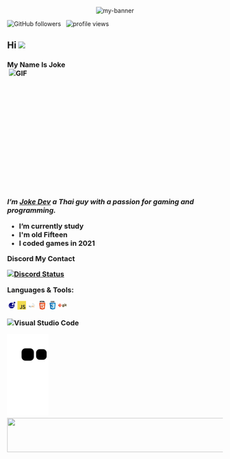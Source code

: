 <p align="center">
  <img src="https://cdn.discordapp.com/attachments/952855787628269588/1032608729448857630/standard.gif"  width="1000" alt="my-banner"/>
</p>

![GitHub followers](https://img.shields.io/github/followers/amajaying?label=Follow&style=social) &nbsp;
<img alt = "profile views" src="https://komarev.com/ghpvc/?username=amajaying&color=brightgreen">


<h2>Hi <img height="20" src="https://media.giphy.com/media/hvRJCLFzcasrR4ia7z/giphy.gif"></h2>
<h3>My Name Is Joke</3>
<img align="right" alt="GIF" src="https://cdn.discordapp.com/attachments/952855787628269588/970338584907358289/75c2f842863ae2df6b3ac2d0a4d63026.gif" width="500" height="300" max-width="500" max-height="320" />


***I’m <a href="https://github.com/JokeDev5555">Joke Dev</a> a Thai guy with a passion for gaming and programming.***

- I’m currently study 
- I'm old Fifteen
- I coded games in 2021

**Discord My Contact**

<a href="https://discord.com/invite/3nedYfQSnZ" title="_bank"><img alt="Discord Status" src="https://discord.com/api/guilds/628127171868885014/widget.png"></a>

**Languages & Tools:**

<code><img height="20" src="https://raw.githubusercontent.com/github/explore/80688e429a7d4ef2fca1e82350fe8e3517d3494d/topics/lua/lua.png"></code>
<code><img height="20" src="https://raw.githubusercontent.com/github/explore/80688e429a7d4ef2fca1e82350fe8e3517d3494d/topics/javascript/javascript.png"></code>
<code><img height="20" src="https://raw.githubusercontent.com/github/explore/80688e429a7d4ef2fca1e82350fe8e3517d3494d/topics/mysql/mysql.png"></code>
<code><img height="20" src="https://raw.githubusercontent.com/github/explore/80688e429a7d4ef2fca1e82350fe8e3517d3494d/topics/html/html.png"></code>
<code><img height="20" src="https://raw.githubusercontent.com/github/explore/80688e429a7d4ef2fca1e82350fe8e3517d3494d/topics/css/css.png"></code>
<code><img height="20" src="https://raw.githubusercontent.com/github/explore/80688e429a7d4ef2fca1e82350fe8e3517d3494d/topics/git/git.png"></code>

![Visual Studio Code](https://img.shields.io/badge/Visual%20Studio%20Code-0078d7.svg?style=for-the-badge&logo=visual-studio-code&logoColor=white)

![snake gif](https://github.com/amajaying/amajaying/blob/output/github-contribution-grid-snake.svg)
<img src="https://cdn.discordapp.com/attachments/952855787628269588/1032617579975561226/standard.gif" width="1000" height="80" >
